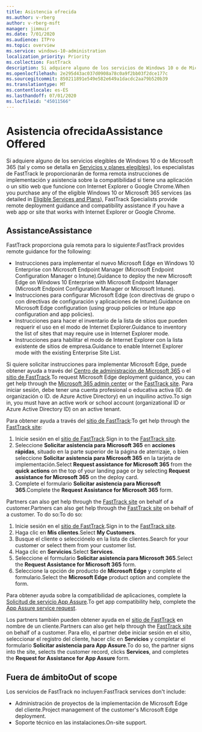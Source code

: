 ```yaml
---
title: Asistencia ofrecida
ms.author: v-rberg
author: v-rberg-msft
manager: jimmuir
ms.date: 7/01/2020
ms.audience: ITPro
ms.topic: overview
ms.service: windows-10-administration
localization_priority: Priority
ms.collection: FastTrack
description: Si adquiere alguno de los servicios de Windows 10 o de Microsoft 365 (tal y como se detalla en Servicios y planes elegibles), los especialistas de FastTrack le proporcionarán de forma remota instrucciones de implementación y asistencia sobre la compatibilidad si tiene una aplicación o un sitio web que funcione con Internet Explorer o Google Chrome.
ms.openlocfilehash: 2e295d43ac037d0908a78c0a9f2bb03f2dce177c
ms.sourcegitcommit: 850211891e549e582e649a1dacdc2aa79b520b39
ms.translationtype: MT
ms.contentlocale: es-ES
ms.lasthandoff: 07/01/2020
ms.locfileid: "45011566"
---
```

# <a name="assistance-offered"></a><span data-ttu-id="62fcb-103">Asistencia ofrecida</span><span class="sxs-lookup"><span data-stu-id="62fcb-103">Assistance Offered</span></span>

<span data-ttu-id="62fcb-104">Si adquiere alguno de los servicios elegibles de Windows 10 o de Microsoft 365 (tal y como se detalla en [Servicios y planes elegibles](M365-eligible-services-and-plans.md)), los especialistas de FastTrack le proporcionarán de forma remota instrucciones de implementación y asistencia sobre la compatibilidad si tiene una aplicación o un sitio web que funcione con Internet Explorer o Google Chrome.</span><span class="sxs-lookup"><span data-stu-id="62fcb-104">When you purchase any of the eligible Windows 10 or Microsoft 365 services (as detailed in [Eligible Services and Plans](M365-eligible-services-and-plans.md)), FastTrack Specialists provide remote deployment guidance and compatibility assistance if you have a web app or site that works with Internet Explorer or Google Chrome.</span></span> 

## <a name="assistance"></a><span data-ttu-id="62fcb-105">Assistance</span><span class="sxs-lookup"><span data-stu-id="62fcb-105">Assistance</span></span>

<span data-ttu-id="62fcb-106">FastTrack proporciona guía remota para lo siguiente:</span><span class="sxs-lookup"><span data-stu-id="62fcb-106">FastTrack provides remote guidance for the following:</span></span>
- <span data-ttu-id="62fcb-107">Instrucciones para implementar el nuevo Microsoft Edge en Windows 10 Enterprise con Microsoft Endpoint Manager (Microsoft Endpoint Configuration Manager o Intune).</span><span class="sxs-lookup"><span data-stu-id="62fcb-107">Guidance to deploy the new Microsoft Edge on Windows 10 Enterprise with Microsoft Endpoint Manager (Microsoft Endpoint Configuration Manager or Microsoft Intune).</span></span>
- <span data-ttu-id="62fcb-108">Instrucciones para configurar Microsoft Edge (con directivas de grupo o con directivas de configuración y aplicaciones de Intune).</span><span class="sxs-lookup"><span data-stu-id="62fcb-108">Guidance on Microsoft Edge configuration (using group policies or Intune app configuration and app policies).</span></span>
- <span data-ttu-id="62fcb-109">Instrucciones para hacer el inventario de la lista de sitios que pueden requerir el uso en el modo de Internet Explorer.</span><span class="sxs-lookup"><span data-stu-id="62fcb-109">Guidance to inventory the list of sites that may require use in Internet Explorer mode.</span></span>
- <span data-ttu-id="62fcb-110">Instrucciones para habilitar el modo de Internet Explorer con la lista existente de sitios de empresa.</span><span class="sxs-lookup"><span data-stu-id="62fcb-110">Guidance to enable Internet Explorer mode with the existing Enterprise Site List.</span></span>

<span data-ttu-id="62fcb-111">Si quiere solicitar instrucciones para implementar Microsoft Edge, puede obtener ayuda a través del [Centro de administración de Microsoft 365](https://go.microsoft.com/fwlink/?linkid=2032704) o el [sitio de FastTrack](https://go.microsoft.com/fwlink/?linkid=780698).</span><span class="sxs-lookup"><span data-stu-id="62fcb-111">To request Microsoft Edge deployment guidance, you can get help through the [Microsoft 365 admin center](https://go.microsoft.com/fwlink/?linkid=2032704) or the [FastTrack site](https://go.microsoft.com/fwlink/?linkid=780698).</span></span> <span data-ttu-id="62fcb-112">Para iniciar sesión, debe tener una cuenta profesional o educativa activa (ID. de organización o ID. de Azure Active Directory) en un inquilino activo.</span><span class="sxs-lookup"><span data-stu-id="62fcb-112">To sign in, you must have an active work or school account (organizational ID or Azure Active Directory ID) on an active tenant.</span></span> 

<span data-ttu-id="62fcb-113">Para obtener ayuda a través del [sitio de FastTrack](https://go.microsoft.com/fwlink/?linkid=780698):</span><span class="sxs-lookup"><span data-stu-id="62fcb-113">To get help through the [FastTrack site](https://go.microsoft.com/fwlink/?linkid=780698):</span></span> 
1.    <span data-ttu-id="62fcb-114">Inicie sesión en el [sitio de FastTrack](https://go.microsoft.com/fwlink/?linkid=780698).</span><span class="sxs-lookup"><span data-stu-id="62fcb-114">Sign in to the [FastTrack site](https://go.microsoft.com/fwlink/?linkid=780698).</span></span> 
2.    <span data-ttu-id="62fcb-115">Seleccione **Solicitar asistencia para Microsoft 365** en **acciones rápidas**, situado en la parte superior de la página de aterrizaje, o bien seleccione **Solicitar asistencia para Microsoft 365** en la tarjeta de implementación.</span><span class="sxs-lookup"><span data-stu-id="62fcb-115">Select **Request assistance for Microsoft 365** from the **quick actions** on the top of your landing page or by selecting **Request assistance for Microsoft 365** on the deploy card.</span></span>
3.    <span data-ttu-id="62fcb-116">Complete el formulario **Solicitar asistencia para Microsoft 365**.</span><span class="sxs-lookup"><span data-stu-id="62fcb-116">Complete the **Request Assistance for Microsoft 365** form.</span></span>
  
<span data-ttu-id="62fcb-117">Partners can also get help through the [FastTrack site](https://go.microsoft.com/fwlink/?linkid=780698) on behalf of a customer.</span><span class="sxs-lookup"><span data-stu-id="62fcb-117">Partners can also get help through the [FastTrack site](https://go.microsoft.com/fwlink/?linkid=780698) on behalf of a customer.</span></span> <span data-ttu-id="62fcb-118">To do so:</span><span class="sxs-lookup"><span data-stu-id="62fcb-118">To do so:</span></span>
1.    <span data-ttu-id="62fcb-119">Inicie sesión en el [sitio de FastTrack](https://go.microsoft.com/fwlink/?linkid=780698).</span><span class="sxs-lookup"><span data-stu-id="62fcb-119">Sign in to the [FastTrack site](https://go.microsoft.com/fwlink/?linkid=780698).</span></span> 
2.    <span data-ttu-id="62fcb-120">Haga clic en **Mis clientes**.</span><span class="sxs-lookup"><span data-stu-id="62fcb-120">Select **My Customers**.</span></span>
3.    <span data-ttu-id="62fcb-121">Busque el cliente o selecciónelo en la lista de clientes.</span><span class="sxs-lookup"><span data-stu-id="62fcb-121">Search for your customer or select them from your customer list.</span></span>
4.    <span data-ttu-id="62fcb-122">Haga clic en **Servicios**.</span><span class="sxs-lookup"><span data-stu-id="62fcb-122">Select **Services**.</span></span>
5.    <span data-ttu-id="62fcb-123">Seleccione el formulario **Solicitar asistencia para Microsoft 365**.</span><span class="sxs-lookup"><span data-stu-id="62fcb-123">Select the **Request Assistance for Microsoft 365** form.</span></span>
6.    <span data-ttu-id="62fcb-124">Seleccione la opción de producto de **Microsoft Edge** y complete el formulario.</span><span class="sxs-lookup"><span data-stu-id="62fcb-124">Select the **Microsoft Edge** product option and complete the form.</span></span>
 
<span data-ttu-id="62fcb-125">Para obtener ayuda sobre la compatibilidad de aplicaciones, complete la [Solicitud de servicio App Assure](https://go.microsoft.com/fwlink/?linkid=2022721).</span><span class="sxs-lookup"><span data-stu-id="62fcb-125">To get app compatibility help, complete the [App Assure service request](https://go.microsoft.com/fwlink/?linkid=2022721).</span></span>

<span data-ttu-id="62fcb-126">Los partners también pueden obtener ayuda en el [sitio de FastTrack](https://go.microsoft.com/fwlink/?linkid=780698) en nombre de un cliente.</span><span class="sxs-lookup"><span data-stu-id="62fcb-126">Partners can also get help through the [FastTrack site](https://go.microsoft.com/fwlink/?linkid=780698) on behalf of a customer.</span></span> <span data-ttu-id="62fcb-127">Para ello, el partner debe iniciar sesión en el sitio, seleccionar el registro del cliente, hacer clic en **Servicios** y completar el formulario **Solicitar asistencia para App Assure**.</span><span class="sxs-lookup"><span data-stu-id="62fcb-127">To do so, the partner signs into the site, selects the customer record, clicks **Services**, and completes the **Request for Assistance for App Assure** form.</span></span>

## <a name="out-of-scope"></a><span data-ttu-id="62fcb-128">Fuera de ámbito</span><span class="sxs-lookup"><span data-stu-id="62fcb-128">Out of scope</span></span>

<span data-ttu-id="62fcb-129">Los servicios de FastTrack no incluyen:</span><span class="sxs-lookup"><span data-stu-id="62fcb-129">FastTrack services don't include:</span></span>
- <span data-ttu-id="62fcb-130">Administración de proyectos de la implementación de Microsoft Edge del cliente.</span><span class="sxs-lookup"><span data-stu-id="62fcb-130">Project management of the customer's Microsoft Edge deployment.</span></span>
- <span data-ttu-id="62fcb-131">Soporte técnico en las instalaciones.</span><span class="sxs-lookup"><span data-stu-id="62fcb-131">On-site support.</span></span>

